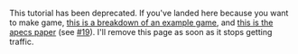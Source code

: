 This tutorial has been deprecated.
If you've landed here because you want to make game, [this is a breakdown of an example game](https://github.com/jonascarpay/apecs/blob/master/examples/Shmup.md), and 
[this is the apecs paper](https://github.com/jonascarpay/apecs/blob/master/prepub.pdf) (see [#19](https://github.com/jonascarpay/apecs/issues/19)).
I'll remove this page as soon as it stops getting traffic.

